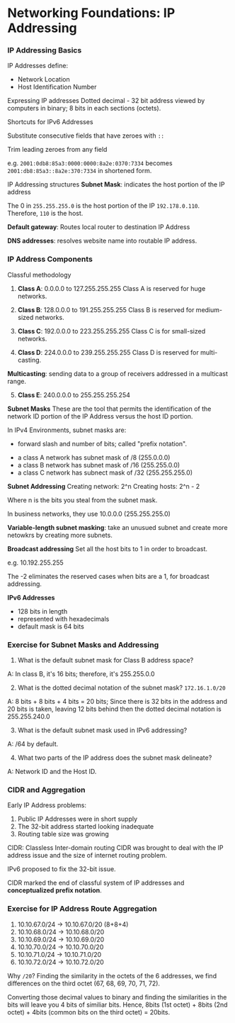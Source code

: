# Networking Foundations: IP Addressing

### IP Addressing Basics

IP Addresses define:
* Network Location
* Host Identification Number

Expressing IP addresses
Dotted decimal - 32 bit address viewed by computers in binary; 8 bits in each sections (octets).

Shortcuts for IPv6 Addresses

Substitute consecutive fields that have zeroes with `::`

Trim leading zeroes from any field

e.g. `2001:0db8:85a3:0000:0000:8a2e:0370:7334`
becomes `2001:db8:85a3::8a2e:370:7334` in shortened form.

IP Addressing structures
**Subnet Mask**: indicates the host portion of the IP address

The 0 in `255.255.255.0` is the host portion of the IP `192.178.0.110`. Therefore, `110` is the host.

**Default gateway**: Routes local router to destination IP Address

**DNS addresses**: resolves website name into routable IP address.

### IP Address Components

Classful methodology
1. **Class A**: 0.0.0.0 to 127.255.255.255
Class A is reserved for huge networks.

2. **Class B**: 128.0.0.0 to 191.255.255.255
Class B is reserved for medium-sized networks.

3. **Class C**: 192.0.0.0 to 223.255.255.255
Class C is for small-sized networks.

4. **Class D**: 224.0.0.0 to 239.255.255.255
Class D is reserved for multi-casting.

**Multicasting**: sending data to a group of receivers addressed in a multicast range.

5. **Class E**: 240.0.0.0 to 255.255.255.254

**Subnet Masks**
These are the tool that permits the identification of the network ID portion of the IP Address versus the host ID portion.


In IPv4 Environments, subnet masks are:
* forward slash and number of bits; called "prefix notation".
- a class A network has subnet mask of /8 (255.0.0.0)
- a class B network has subnet mask of /16 (255.255.0.0)
- a class C network has subnect mask of /32 (255.255.255.0)

**Subnet Addressing**
Creating network: 2^n
Creating hosts: 2^n - 2

Where n is the bits you steal from the subnet mask.

In business networks, they use 10.0.0.0 (255.255.255.0)

**Variable-length subnet masking**: take an unusued subnet and create more netowkrs by creating more subnets.

**Broadcast addressing**
Set all the host bits to 1 in order to broadcast.

e.g. 10.192.255.255

The -2 eliminates the reserved cases when bits are a 1, for broadcast addressing.

**IPv6 Addresses**
- 128 bits in length
- represented with hexadecimals
- default mask is 64 bits

### Exercise for Subnet Masks and Addressing
1. What is the default subnet mask for Class B address space?

A: In class B, it's 16 bits; therefore, it's 255.255.0.0

2. What is the dotted decimal notation of the subnet mask? `172.16.1.0/20`

A: 8 bits + 8 bits + 4 bits = 20 bits; Since there is 32 bits in the address and 20 bits is taken, leaving 12 bits behind then the dotted decimal notation is 255.255.240.0

3. What is the default subnet mask used in IPv6 addressing?

A: /64 by default.

4. What two parts of the IP address does the subnet mask delineate?

A: Network ID and the Host ID.

### CIDR and Aggregation

Early IP Address problems:
1. Public IP Addresses were in short supply
2. The 32-bit address started looking inadequate
3. Routing table size was growing

CIDR: Classless Inter-domain routing
CIDR was brought to deal with the IP address issue and the size of internet routing problem.

IPv6 proposed to fix the 32-bit issue.

CIDR marked the end of classful system of IP addresses and **conceptualized prefix notation**.

### Exercise for IP Address Route Aggregation

1. 10.10.67.0/24 -> 10.10.67.0/20 (8+8+4)
2. 10.10.68.0/24 -> 10.10.68.0/20
3. 10.10.69.0/24 -> 10.10.69.0/20
4. 10.10.70.0/24 -> 10.10.70.0/20
5. 10.10.71.0/24 -> 10.10.71.0/20
6. 10.10.72.0/24 -> 10.10.72.0/20

Why `/20`? Finding the similarity in the octets of the 6 addresses, we find differences on the third octet (67, 68, 69, 70, 71, 72).

Converting those decimal values to binary and finding the similarities in the bits will leave you 4 bits of similiar bits. Hence, 8bits (1st octet) + 8bits (2nd octet) + 4bits (common bits on the third octet) = 20bits.


